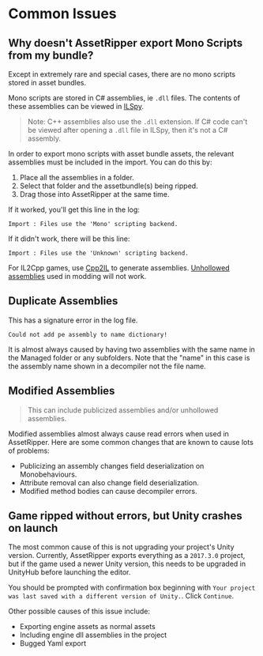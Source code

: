 # Common Issues

## Why doesn't AssetRipper export Mono Scripts from my bundle?

Except in extremely rare and special cases, there are no mono scripts stored in asset bundles. 

Mono scripts are stored in C# assemblies, ie `.dll` files. The contents of these assemblies can be viewed in [ILSpy](https://github.com/icsharpcode/ILSpy).

> Note: C++ assemblies also use the `.dll` extension. If C# code can't be viewed after opening a `.dll` file in ILSpy, then it's not a C# assembly.

In order to export mono scripts with asset bundle assets, the relevant assemblies must be included in the import. You can do this by: 
1. Place all the assemblies in a folder. 
2. Select that folder and the assetbundle(s) being ripped. 
3. Drag those into AssetRipper at the same time.

If it worked, you'll get this line in the log:
```
Import : Files use the 'Mono' scripting backend.
```
If it didn't work, there will be this line:
```
Import : Files use the 'Unknown' scripting backend.
```

For IL2Cpp games, use [Cpp2IL](https://github.com/SamboyCoding/Cpp2IL) to generate assemblies. [Unhollowed assemblies](https://github.com/knah/Il2CppAssemblyUnhollower) used in modding will not work.

## Duplicate Assemblies

This has a signature error in the log file.
```
Could not add pe assembly to name dictionary!
```
It is almost always caused by having two assemblies with the same name in the Managed folder or any subfolders. Note that the "name" in this case is the assembly name shown in a decompiler not the file name.

## Modified Assemblies

> This can include publicized assemblies and/or unhollowed assemblies.

Modified assemblies almost always cause read errors when used in AssetRipper. Here are some common changes that are known to cause lots of problems:
* Publicizing an assembly changes field deserialization on Monobehaviours.
* Attribute removal can also change field deserialization.
* Modified method bodies can cause decompiler errors.

## Game ripped without errors, but Unity crashes on launch

The most common cause of this is not upgrading your project's Unity version. Currently, AssetRipper exports everything as a `2017.3.0` project, but if the game used a newer Unity version, this needs to be upgraded in UnityHub before launching the editor.

You should be prompted with confirmation box beginning with `Your project was last saved with a different version of Unity.`. Click `Continue`.

Other possible causes of this issue include: 
* Exporting engine assets as normal assets
* Including engine dll assemblies in the project
* Bugged Yaml export
